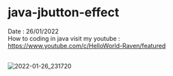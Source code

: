 # java-jbutton-effect
Date : 26/01/2022<br/>
How to coding in java
visit my youtube : https://www.youtube.com/c/HelloWorld-Raven/featured
<br/><br/>

![2022-01-26_231720](https://user-images.githubusercontent.com/58245926/151205860-0d26dd4c-2b41-4946-87db-d6f251bb7766.png)
